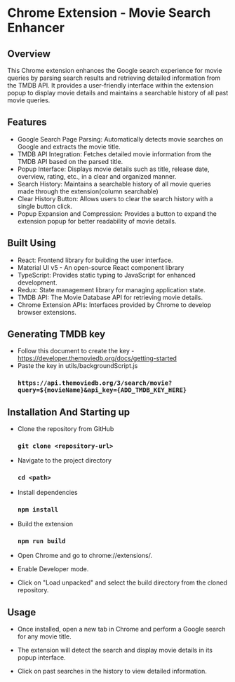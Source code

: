 # Chrome Extension - Movie Search Enhancer

## Overview

This Chrome extension enhances the Google search experience for movie queries by parsing search results and retrieving detailed information from the TMDB API. It provides a user-friendly interface within the extension popup to display movie details and maintains a searchable history of all past movie queries.

## Features

- Google Search Page Parsing: Automatically detects movie searches on Google and extracts the movie title.
- TMDB API Integration: Fetches detailed movie information from the TMDB API based on the parsed title.
- Popup Interface: Displays movie details such as title, release date, overview, rating, etc., in a clear and organized manner.
- Search History: Maintains a searchable history of all movie queries made through the extension(column searchable)
- Clear History Button: Allows users to clear the search history with a single button click.
- Popup Expansion and Compression: Provides a button to expand the extension popup for better readability of movie details.

## Built Using

- React: Frontend library for building the user interface.
- Material UI v5 - An open-source React component library
- TypeScript: Provides static typing to JavaScript for enhanced development.
- Redux: State management library for managing application state.
- TMDB API: The Movie Database API for retrieving movie details.
- Chrome Extension APIs: Interfaces provided by Chrome to develop browser extensions.

## Generating TMDB key
- Follow this document to create the key - https://developer.themoviedb.org/docs/getting-started
- Paste the key in utils/backgroundScript.js
   ### ``https://api.themoviedb.org/3/search/movie?query=${movieName}&api_key={ADD_TMDB_KEY_HERE}``

## Installation And Starting up

- Clone the repository from GitHub
  ### `git clone <repository-url>`

- Navigate to the project directory
  ### `cd <path>`
  
- Install dependencies
  ### `npm install`
  
- Build the extension
  ### `npm run build`

- Open Chrome and go to chrome://extensions/.

- Enable Developer mode.

- Click on "Load unpacked" and select the build directory from the cloned repository.

## Usage

- Once installed, open a new tab in Chrome and perform a Google search for any movie title.

- The extension will detect the search and display movie details in its popup interface.

- Click on past searches in the history to view detailed information.
